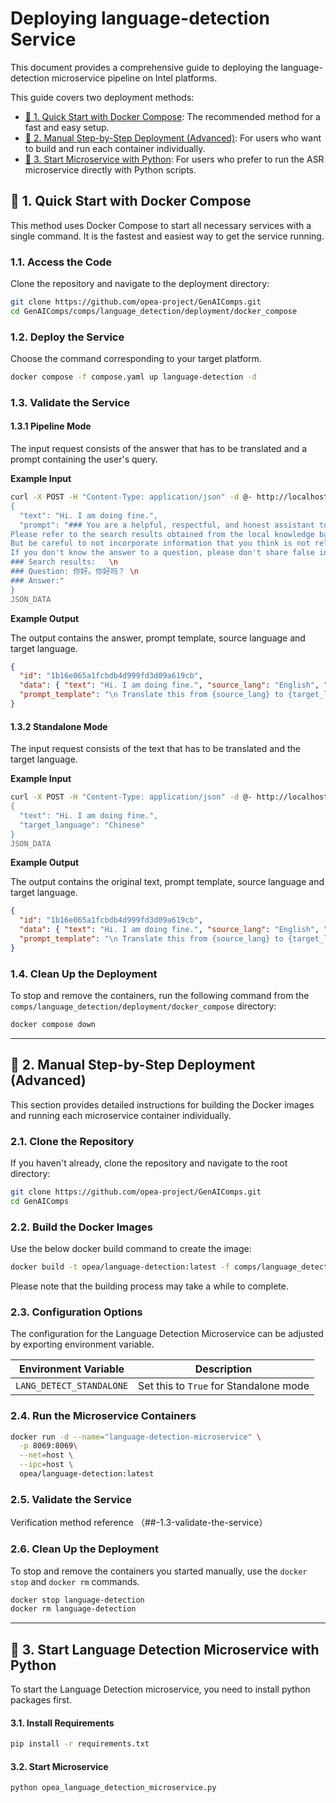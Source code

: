 # Deploying language-detection Service

This document provides a comprehensive guide to deploying the language-detection microservice pipeline on Intel platforms.

This guide covers two deployment methods:

- [🚀 1. Quick Start with Docker Compose](#-1-quick-start-with-docker-compose): The recommended method for a fast and easy setup.
- [🚀 2. Manual Step-by-Step Deployment (Advanced)](#-2-manual-step-by-step-deployment-advanced): For users who want to build and run each container individually.
- [🚀 3. Start Microservice with Python](#-3-start-microservice-with-python): For users who prefer to run the ASR microservice directly with Python scripts.

## 🚀 1. Quick Start with Docker Compose

This method uses Docker Compose to start all necessary services with a single command. It is the fastest and easiest way to get the service running.

### 1.1. Access the Code

Clone the repository and navigate to the deployment directory:

```bash
git clone https://github.com/opea-project/GenAIComps.git
cd GenAIComps/comps/language_detection/deployment/docker_compose
```

### 1.2. Deploy the Service

Choose the command corresponding to your target platform.

```bash
docker compose -f compose.yaml up language-detection -d
```

### 1.3. Validate the Service

#### 1.3.1 Pipeline Mode

The input request consists of the answer that has to be translated and a prompt containing the user's query.

**Example Input**

```bash
curl -X POST -H "Content-Type: application/json" -d @- http://localhost:8069/v1/language_detection <<JSON_DATA
{
  "text": "Hi. I am doing fine.",
  "prompt": "### You are a helpful, respectful, and honest assistant to help the user with questions. \
Please refer to the search results obtained from the local knowledge base. \
But be careful to not incorporate information that you think is not relevant to the question. \
If you don't know the answer to a question, please don't share false information. \
### Search results:   \n
### Question: 你好。你好吗？ \n
### Answer:"
}
JSON_DATA
```

**Example Output**

The output contains the answer, prompt template, source language and target language.

```json
{
  "id": "1b16e065a1fcbdb4d999fd3d09a619cb",
  "data": { "text": "Hi. I am doing fine.", "source_lang": "English", "target_lang": "Chinese" },
  "prompt_template": "\n Translate this from {source_lang} to {target_lang}:\n   {source_lang}:\n   {text}\n\n  {target_lang}: \n "
}
```

#### 1.3.2 Standalone Mode

The input request consists of the text that has to be translated and the target language.

**Example Input**

```bash
curl -X POST -H "Content-Type: application/json" -d @- http://localhost:8069/v1/language_detection <<JSON_DATA
{
  "text": "Hi. I am doing fine.",
  "target_language": "Chinese"
}
JSON_DATA
```

**Example Output**

The output contains the original text, prompt template, source language and target language.

```json
{
  "id": "1b16e065a1fcbdb4d999fd3d09a619cb",
  "data": { "text": "Hi. I am doing fine.", "source_lang": "English", "target_lang": "Chinese" },
  "prompt_template": "\n Translate this from {source_lang} to {target_lang}:\n   {source_lang}:\n   {text}\n\n  {target_lang}: \n "
}
```

### 1.4. Clean Up the Deployment

To stop and remove the containers, run the following command from the `comps/language_detection/deployment/docker_compose` directory:

```bash
docker compose down
```

---

## 🚀 2. Manual Step-by-Step Deployment (Advanced)

This section provides detailed instructions for building the Docker images and running each microservice container individually.

### 2.1. Clone the Repository

If you haven't already, clone the repository and navigate to the root directory:

```bash
git clone https://github.com/opea-project/GenAIComps.git
cd GenAIComps
```

### 2.2. Build the Docker Images

Use the below docker build command to create the image:

```bash
docker build -t opea/language-detection:latest -f comps/language_detection/src/Dockerfile .
```

Please note that the building process may take a while to complete.

### 2.3. Configuration Options

The configuration for the Language Detection Microservice can be adjusted by exporting environment variable.

| Environment Variable     | Description                            |
| ------------------------ | -------------------------------------- |
| `LANG_DETECT_STANDALONE` | Set this to `True` for Standalone mode |

### 2.4. Run the Microservice Containers

```bash
docker run -d --name="language-detection-microservice" \
  -p 8069:8069\
  --net=host \
  --ipc=host \
  opea/language-detection:latest
```

### 2.5. Validate the Service

Verification method reference （##-1.3-validate-the-service）

### 2.6. Clean Up the Deployment

To stop and remove the containers you started manually, use the `docker stop` and `docker rm` commands.

  ```bash
  docker stop language-detection
  docker rm language-detection
  ```

---

## 🚀 3. Start Language Detection Microservice with Python

To start the Language Detection microservice, you need to install python packages first.

#### 3.1. Install Requirements

```bash
pip install -r requirements.txt
```

#### 3.2. Start Microservice

```bash
python opea_language_detection_microservice.py
```
